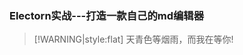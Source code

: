 <!--
 * @Descripttion: 
 * @version: 
 * @Author: suckson
 * @Date: 2019-09-03 22:27:09
 * @LastEditors: suckson
 * @LastEditTime: 2019-09-03 22:27:56
 -->
### Electorn实战---打造一款自己的md编辑器

> [!WARNING|style:flat] 天青色等烟雨，而我在等你!
